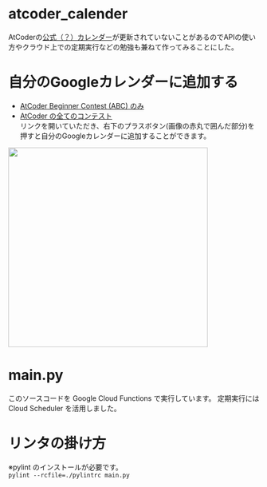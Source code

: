 # atcoder_calender
AtCoderの[公式（？）カレンダー](https://calendar.google.com/calendar/embed?src=bhjouir2tb8p5efpbcfbnh8610%40group.calendar.google.com&ctz=Asia%2FTokyo)が更新されていないことがあるのでAPIの使い方やクラウド上での定期実行などの勉強も兼ねて作ってみることにした。

# 自分のGoogleカレンダーに追加する 
- [AtCoder Beginner Contest (ABC) のみ](https://calendar.google.com/calendar/embed?src=74149il1jgs77vpujlp6qrb89g%40group.calendar.google.com&ctz=Asia%2FTokyo)  
- [AtCoder の全てのコンテスト](https://calendar.google.com/calendar/embed?src=s1c5d19mg7bo08h10ucio8uni8%40group.calendar.google.com&ctz=Asia%2FTokyo)  
リンクを開いていただき、右下のプラスボタン(画像の赤丸で囲んだ部分)を押すと自分のGoogleカレンダーに追加することができます。

<img src="https://user-images.githubusercontent.com/49501934/131486820-cc17fa38-625c-4cba-9d8b-c8f2d5f89293.jpg" width="400px">

# main.py
このソースコードを Google Cloud Functions で実行しています。
定期実行には Cloud Scheduler を活用しました。

# リンタの掛け方
※pylint のインストールが必要です。  
`pylint --rcfile=./pylintrc main.py`
